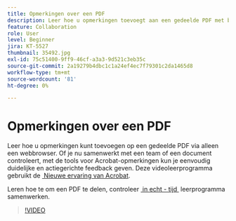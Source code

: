 ```yaml
---
title: Opmerkingen over een PDF
description: Leer hoe u opmerkingen toevoegt aan een gedeelde PDF met behulp van een webbrowser
feature: Collaboration
role: User
level: Beginner
jira: KT-5527
thumbnail: 35492.jpg
exl-id: 75c51400-9ff9-46cf-a3a3-9d521c3eb35c
source-git-commit: 2a19279b4dbc1c1a24ef4ec7f79301c2da1465d8
workflow-type: tm+mt
source-wordcount: '81'
ht-degree: 0%

---
```


# Opmerkingen over een PDF

Leer hoe u opmerkingen kunt toevoegen op een gedeelde PDF via alleen een webbrowser. Of je nu samenwerkt met een team of een document controleert, met de tools voor Acrobat-opmerkingen kun je eenvoudig duidelijke en actiegerichte feedback geven. Deze videoleerprogramma gebruikt de [&#x200B; Nieuwe ervaring van Acrobat &#x200B;](new-workspace.md).

Leren hoe te om een PDF te delen, controleer [&#x200B; in echt - tijd &#x200B;](collaborate.md) leerprogramma samenwerken.

>[!VIDEO](https://video.tv.adobe.com/v/35492?quality=12&learn=on&hidetitle=true)
